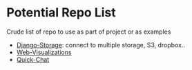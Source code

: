 # Potential Repo List
Crude list of repo to use as part of project or as examples

* [Django-Storage](https://github.com/ozeonmd/django-storages/tree/master/storages): connect to multiple storage, S3, dropbox..
* [Web-Visualizations](https://github.com/ozeonmd/web-visualizations)
* [Quick-Chat](https://github.com/aslanyanhaik/Quick-Chat)
